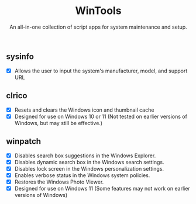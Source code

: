 <h1 align="center">WinTools</h1>

<p align="center">An all-in-one collection of script apps for system maintenance and setup.</p>
</br>

## sysinfo

- [x] Allows the user to input the system's manufacturer, model, and support URL

## clrico

- [x] Resets and clears the Windows icon and thumbnail cache
- [x] Designed for use on Windows 10 or 11 (Not tested on earlier versions of Windows, but may still be effective.)

## winpatch

- [x] Disables search box suggestions in the Windows Explorer.
- [x] Disables dynamic search box in the Windows search settings.
- [x] Disables lock screen in the Windows personalization settings.
- [x] Enables verbose status in the Windows system policies.
- [x] Restores the Windows Photo Viewer.
- [x] Designed for use on Windows 11 (Some features may not work on earlier versions of Windows)
